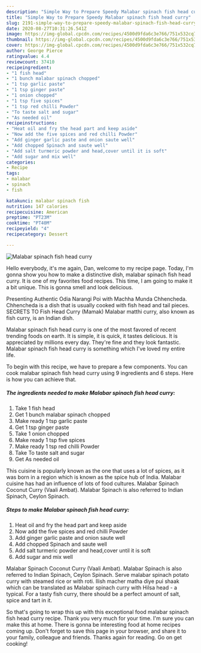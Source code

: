 ```yaml
---
description: "Simple Way to Prepare Speedy Malabar spinach fish head curry"
title: "Simple Way to Prepare Speedy Malabar spinach fish head curry"
slug: 2191-simple-way-to-prepare-speedy-malabar-spinach-fish-head-curry
date: 2020-08-27T10:31:26.541Z
image: https://img-global.cpcdn.com/recipes/4500d9fda6c3e766/751x532cq70/malabar-spinach-fish-head-curry-recipe-main-photo.jpg
thumbnail: https://img-global.cpcdn.com/recipes/4500d9fda6c3e766/751x532cq70/malabar-spinach-fish-head-curry-recipe-main-photo.jpg
cover: https://img-global.cpcdn.com/recipes/4500d9fda6c3e766/751x532cq70/malabar-spinach-fish-head-curry-recipe-main-photo.jpg
author: George Pierce
ratingvalue: 4.4
reviewcount: 37410
recipeingredient:
- "1 fish head"
- "1 bunch malabar spinach chopped"
- "1 tsp garlic paste"
- "1 tsp ginger paste"
- "1 onion chopped"
- "1 tsp five spices"
- "1 tsp red chilli Powder"
- "To taste salt and sugar"
- "As needed oil"
recipeinstructions:
- "Heat oil and fry the head part and keep aside"
- "Now add the five spices and red chilli Powder"
- "Add ginger garlic paste and onion saute well"
- "Add chopped Spinach and saute well"
- "Add salt turmeric powder and head,cover until it is soft"
- "Add sugar and mix well"
categories:
- Recipe
tags:
- malabar
- spinach
- fish

katakunci: malabar spinach fish 
nutrition: 147 calories
recipecuisine: American
preptime: "PT23M"
cooktime: "PT40M"
recipeyield: "4"
recipecategory: Dessert

---
```



![Malabar spinach fish head curry](https://img-global.cpcdn.com/recipes/4500d9fda6c3e766/751x532cq70/malabar-spinach-fish-head-curry-recipe-main-photo.jpg)

Hello everybody, it's me again, Dan, welcome to my recipe page. Today, I'm gonna show you how to make a distinctive dish, malabar spinach fish head curry. It is one of my favorites food recipes. This time, I am going to make it a bit unique. This is gonna smell and look delicious.

Presenting Authentic Odia Narangi Poi with Machha Munda Chhencheda. Chhencheda is a dish that is usually cooked with fish head and tail pieces. SECRETS TO Fish Head Curry (Mamak) Malabar matthi curry, also known as fish curry, is an Indian dish.

Malabar spinach fish head curry is one of the most favored of recent trending foods on earth. It is simple, it is quick, it tastes delicious. It is appreciated by millions every day. They're fine and they look fantastic. Malabar spinach fish head curry is something which I've loved my entire life.


To begin with this recipe, we have to prepare a few components. You can cook malabar spinach fish head curry using 9 ingredients and 6 steps. Here is how you can achieve that.

<!--inarticleads1-->

##### The ingredients needed to make Malabar spinach fish head curry:

1. Take 1 fish head
1. Get 1 bunch malabar spinach chopped
1. Make ready 1 tsp garlic paste
1. Get 1 tsp ginger paste
1. Take 1 onion chopped
1. Make ready 1 tsp five spices
1. Make ready 1 tsp red chilli Powder
1. Take To taste salt and sugar
1. Get As needed oil


This cuisine is popularly known as the one that uses a lot of spices, as it was born in a region which is known as the spice hub of India. Malabar cuisine has had an influence of lots of food cultures. Malabar Spinach Coconut Curry (Vaali Ambat). Malabar Spinach is also referred to Indian Spinach, Ceylon Spinach. 

<!--inarticleads2-->

##### Steps to make Malabar spinach fish head curry:

1. Heat oil and fry the head part and keep aside
1. Now add the five spices and red chilli Powder
1. Add ginger garlic paste and onion saute well
1. Add chopped Spinach and saute well
1. Add salt turmeric powder and head,cover until it is soft
1. Add sugar and mix well


Malabar Spinach Coconut Curry (Vaali Ambat). Malabar Spinach is also referred to Indian Spinach, Ceylon Spinach. Serve malabar spinach potato curry with steamed rice or with roti. Ilish macher matha diye pui shaak which can be translated as Malabar spinach curry with Hilsa head - a typical. For a tasty fish curry, there should be a perfect amount of salt, spice and tart in it. 

So that's going to wrap this up with this exceptional food malabar spinach fish head curry recipe. Thank you very much for your time. I'm sure you can make this at home. There is gonna be interesting food at home recipes coming up. Don't forget to save this page in your browser, and share it to your family, colleague and friends. Thanks again for reading. Go on get cooking!
